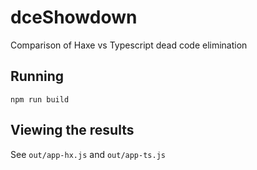 # dceShowdown

Comparison of Haxe vs Typescript dead code elimination

## Running

```
npm run build
```

## Viewing the results

See `out/app-hx.js` and `out/app-ts.js`
